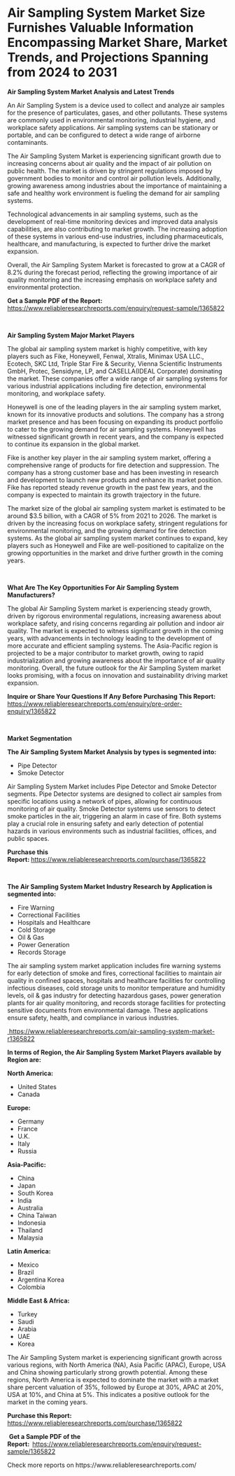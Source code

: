 <p><h1>Air Sampling System Market Size Furnishes Valuable Information Encompassing Market Share, Market Trends, and Projections Spanning from 2024 to 2031</h1></p><p><strong>Air Sampling System Market Analysis and Latest Trends</strong></p>
<p><p>An Air Sampling System is a device used to collect and analyze air samples for the presence of particulates, gases, and other pollutants. These systems are commonly used in environmental monitoring, industrial hygiene, and workplace safety applications. Air sampling systems can be stationary or portable, and can be configured to detect a wide range of airborne contaminants.</p><p>The Air Sampling System Market is experiencing significant growth due to increasing concerns about air quality and the impact of air pollution on public health. The market is driven by stringent regulations imposed by government bodies to monitor and control air pollution levels. Additionally, growing awareness among industries about the importance of maintaining a safe and healthy work environment is fueling the demand for air sampling systems.</p><p>Technological advancements in air sampling systems, such as the development of real-time monitoring devices and improved data analysis capabilities, are also contributing to market growth. The increasing adoption of these systems in various end-use industries, including pharmaceuticals, healthcare, and manufacturing, is expected to further drive the market expansion.</p><p>Overall, the Air Sampling System Market is forecasted to grow at a CAGR of 8.2% during the forecast period, reflecting the growing importance of air quality monitoring and the increasing emphasis on workplace safety and environmental protection.</p></p>
<p><strong>Get a Sample PDF of the Report:&nbsp;</strong> <a href="https://www.reliableresearchreports.com/enquiry/request-sample/1365822">https://www.reliableresearchreports.com/enquiry/request-sample/1365822</a></p>
<p>&nbsp;</p>
<p><strong>Air Sampling System Major Market Players</strong></p>
<p><p>The global air sampling system market is highly competitive, with key players such as Fike, Honeywell, Fenwal, Xtralis, Minimax USA LLC., Ecotech, SKC Ltd, Triple Star Fire & Security, Vienna Scientific Instruments GmbH, Protec, Sensidyne, LP, and CASELLA(IDEAL Corporate) dominating the market. These companies offer a wide range of air sampling systems for various industrial applications including fire detection, environmental monitoring, and workplace safety.</p><p>Honeywell is one of the leading players in the air sampling system market, known for its innovative products and solutions. The company has a strong market presence and has been focusing on expanding its product portfolio to cater to the growing demand for air sampling systems. Honeywell has witnessed significant growth in recent years, and the company is expected to continue its expansion in the global market.</p><p>Fike is another key player in the air sampling system market, offering a comprehensive range of products for fire detection and suppression. The company has a strong customer base and has been investing in research and development to launch new products and enhance its market position. Fike has reported steady revenue growth in the past few years, and the company is expected to maintain its growth trajectory in the future.</p><p>The market size of the global air sampling system market is estimated to be around $3.5 billion, with a CAGR of 5% from 2021 to 2026. The market is driven by the increasing focus on workplace safety, stringent regulations for environmental monitoring, and the growing demand for fire detection systems. As the global air sampling system market continues to expand, key players such as Honeywell and Fike are well-positioned to capitalize on the growing opportunities in the market and drive further growth in the coming years.</p></p>
<p>&nbsp;</p>
<p><strong>What Are The Key Opportunities For Air Sampling System Manufacturers?</strong></p>
<p><p>The global Air Sampling System market is experiencing steady growth, driven by rigorous environmental regulations, increasing awareness about workplace safety, and rising concerns regarding air pollution and indoor air quality. The market is expected to witness significant growth in the coming years, with advancements in technology leading to the development of more accurate and efficient sampling systems. The Asia-Pacific region is projected to be a major contributor to market growth, owing to rapid industrialization and growing awareness about the importance of air quality monitoring. Overall, the future outlook for the Air Sampling System market looks promising, with a focus on innovation and sustainability driving market expansion.</p></p>
<p><strong>Inquire or Share Your Questions If Any Before Purchasing This Report:</strong> <a href="https://www.reliableresearchreports.com/enquiry/pre-order-enquiry/1365822">https://www.reliableresearchreports.com/enquiry/pre-order-enquiry/1365822</a></p>
<p>&nbsp;</p>
<p><strong>Market Segmentation</strong></p>
<p><strong>The Air Sampling System Market Analysis by types is segmented into:</strong></p>
<p><ul><li>Pipe Detector</li><li>Smoke Detector</li></ul></p>
<p><p>Air Sampling System Market includes Pipe Detector and Smoke Detector segments. Pipe Detector systems are designed to collect air samples from specific locations using a network of pipes, allowing for continuous monitoring of air quality. Smoke Detector systems use sensors to detect smoke particles in the air, triggering an alarm in case of fire. Both systems play a crucial role in ensuring safety and early detection of potential hazards in various environments such as industrial facilities, offices, and public spaces.</p></p>
<p><strong>Purchase this Report:&nbsp;</strong><a href="https://www.reliableresearchreports.com/purchase/1365822">https://www.reliableresearchreports.com/purchase/1365822</a></p>
<p>&nbsp;</p>
<p><strong>The Air Sampling System Market Industry Research by Application is segmented into:</strong></p>
<p><ul><li>Fire Warning</li><li>Correctional Facilities</li><li>Hospitals and Healthcare</li><li>Cold Storage</li><li>Oil & Gas</li><li>Power Generation</li><li>Records Storage</li></ul></p>
<p><p>The air sampling system market application includes fire warning systems for early detection of smoke and fires, correctional facilities to maintain air quality in confined spaces, hospitals and healthcare facilities for controlling infectious diseases, cold storage units to monitor temperature and humidity levels, oil & gas industry for detecting hazardous gases, power generation plants for air quality monitoring, and records storage facilities for protecting sensitive documents from environmental damage. These applications ensure safety, health, and compliance in various industries.</p></p>
<p><a href="https://www.reliableresearchreports.com/air-sampling-system-market-r1365822">&nbsp;https://www.reliableresearchreports.com/air-sampling-system-market-r1365822</a></p>
<p><strong>In terms of Region, the Air Sampling System Market Players available by Region are:</strong></p>
<p>
    <p> <strong> North America: </strong>
        <ul>
            <li>United States</li>
            <li>Canada</li>
        </ul>
        </p> 
    <p> <strong> Europe: </strong>
        <ul>
            <li>Germany</li>
            <li>France</li>
            <li>U.K.</li>
            <li>Italy</li>
            <li>Russia</li>
        </ul>
        </p> 
    <p> <strong> Asia-Pacific: </strong>
        <ul>
            <li>China</li>
            <li>Japan</li>
            <li>South Korea</li>
            <li>India</li>
            <li>Australia</li>
            <li>China Taiwan</li>
            <li>Indonesia</li>
            <li>Thailand</li>
            <li>Malaysia</li>
        </ul>
        </p> 
    <p> <strong> Latin America: </strong>
        <ul>
            <li>Mexico</li>
            <li>Brazil</li>
            <li>Argentina Korea</li>
            <li>Colombia</li>
        </ul>
        </p> 
    <p> <strong> Middle East & Africa: </strong>
        <ul>
            <li>Turkey</li>
            <li>Saudi</li>
            <li>Arabia</li>
            <li>UAE</li>
            <li>Korea</li>
        </ul>
    </p>
    </p>
<p><p>The Air Sampling System market is experiencing significant growth across various regions, with North America (NA), Asia Pacific (APAC), Europe, USA and China showing particularly strong growth potential. Among these regions, North America is expected to dominate the market with a market share percent valuation of 35%, followed by Europe at 30%, APAC at 20%, USA at 10%, and China at 5%. This indicates a positive outlook for the market in the coming years.</p></p>
<p><strong>Purchase this Report: </strong><a href="https://www.reliableresearchreports.com/purchase/1365822">https://www.reliableresearchreports.com/purchase/1365822</a></p>
<p>&nbsp;<strong>Get a Sample PDF of the Report:&nbsp;&nbsp;</strong><a href="https://www.reliableresearchreports.com/enquiry/request-sample/1365822">https://www.reliableresearchreports.com/enquiry/request-sample/1365822</a></p>
<p><strong></strong></p>
<p>Check more reports on https://www.reliableresearchreports.com/</p>